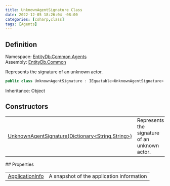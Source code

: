 ```yaml
---
title: UnknownAgentSignature Class
date: 2022-12-05 18:26:04 -08:00
categories: [csharp,class]
tags: [Agents]
---
```


## Definition
Namespace: <a href='/posts/csharp.namespace.entitydb.common.agents/'>EntityDb.Common.Agents</a><br />
Assembly: <a href='/posts/csharp.assembly.entitydb.common/'>EntityDb.Common</a><br />

Represents the signature of an unknown actor.

```cs
public class UnknownAgentSignature : IEquatable<UnknownAgentSignature>
```
Inheritance: Object
## Constructors
<table><tr><td><!--/posts/csharp.notimplemented.entitydb.common.agents.unknownagentsignature-.ctor#.../--><a href='#'>UnknownAgentSignature(Dictionary&lt;String,String&gt;)</a></td><td>
Represents the signature of an unknown actor.
</td></tr></table>
## Properties
<table><tr><td><!--/posts/csharp.notimplemented.entitydb.common.agents.unknownagentsignature.applicationinfo/--><a href='#'>ApplicationInfo</a></td><td>A snapshot of the application information</td></tr></table>
